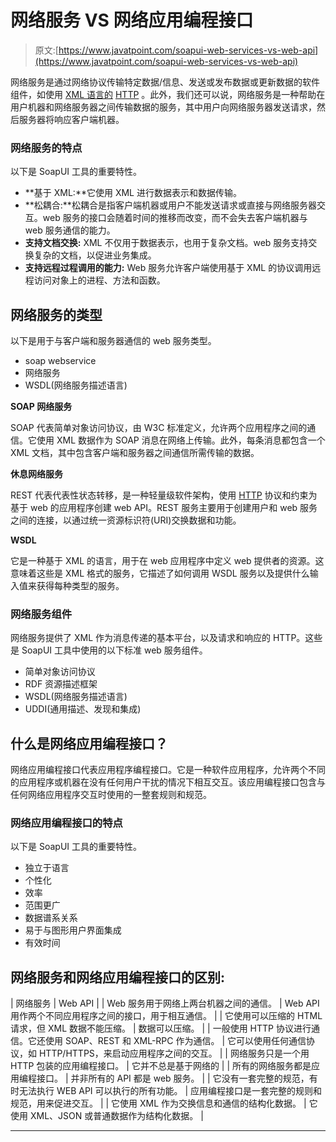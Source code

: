# 网络服务 VS 网络应用编程接口

> 原文:[https://www.javatpoint.com/soapui-web-services-vs-web-api](https://www.javatpoint.com/soapui-web-services-vs-web-api)

网络服务是通过网络协议传输特定数据/信息、发送或发布数据或更新数据的软件组件，如使用 [XML 语言的](https://www.javatpoint.com/what-is-xml) [HTTP](https://www.javatpoint.com/http) 。此外，我们还可以说，网络服务是一种帮助在用户机器和网络服务器之间传输数据的服务，其中用户向网络服务器发送请求，然后服务器将响应客户端机器。

### 网络服务的特点

以下是 SoapUI 工具的重要特性。

*   **基于 XML:**它使用 XML 进行数据表示和数据传输。
*   **松耦合:**松耦合是指客户端机器或用户不能发送请求或直接与网络服务器交互。web 服务的接口会随着时间的推移而改变，而不会失去客户端机器与 web 服务通信的能力。
*   **支持文档交换:** XML 不仅用于数据表示，也用于复杂文档。web 服务支持交换复杂的文档，以促进业务集成。
*   **支持远程过程调用的能力:** Web 服务允许客户端使用基于 XML 的协议调用远程访问对象上的进程、方法和函数。

## 网络服务的类型

以下是用于与客户端和服务器通信的 web 服务类型。

*   soap webservice
*   网络服务
*   WSDL(网络服务描述语言)

**SOAP 网络服务**

SOAP 代表简单对象访问协议，由 W3C 标准定义，允许两个应用程序之间的通信。它使用 XML 数据作为 SOAP 消息在网络上传输。此外，每条消息都包含一个 XML 文档，其中包含客户端和服务器之间通信所需传输的数据。

**休息网络服务**

REST 代表代表性状态转移，是一种轻量级软件架构，使用 [HTTP](https://www.javatpoint.com/computer-network-http) 协议和约束为基于 web 的应用程序创建 web API。REST 服务主要用于创建用户和 web 服务之间的连接，以通过统一资源标识符(URI)交换数据和功能。

**WSDL**

它是一种基于 XML 的语言，用于在 web 应用程序中定义 web 提供者的资源。这意味着这些是 XML 格式的服务，它描述了如何调用 WSDL 服务以及提供什么输入值来获得每种类型的服务。

### 网络服务组件

网络服务提供了 XML 作为消息传递的基本平台，以及请求和响应的 HTTP。这些是 SoapUI 工具中使用的以下标准 web 服务组件。

*   简单对象访问协议
*   RDF 资源描述框架
*   WSDL(网络服务描述语言)
*   UDDI(通用描述、发现和集成)

## 什么是网络应用编程接口？

网络应用编程接口代表应用程序编程接口。它是一种软件应用程序，允许两个不同的应用程序或机器在没有任何用户干扰的情况下相互交互。该应用编程接口包含与任何网络应用程序交互时使用的一整套规则和规范。

### 网络应用编程接口的特点

以下是 SoapUI 工具的重要特性。

*   独立于语言
*   个性化
*   效率
*   范围更广
*   数据谱系关系
*   易于与图形用户界面集成
*   有效时间

## 网络服务和网络应用编程接口的区别:

| 网络服务 | Web API |
| Web 服务用于网络上两台机器之间的通信。 | Web API 用作两个不同应用程序之间的接口，用于相互通信。 |
| 它使用可以压缩的 HTML 请求，但 XML 数据不能压缩。 | 数据可以压缩。 |
| 一般使用 HTTP 协议进行通信。它还使用 SOAP、REST 和 XML-RPC 作为通信。 | 它可以使用任何通信协议，如 HTTP/HTTPS，来启动应用程序之间的交互。 |
| 网络服务只是一个用 HTTP 包装的应用编程接口。 | 它并不总是基于网络的 |
| 所有的网络服务都是应用编程接口。 | 并非所有的 API 都是 web 服务。 |
| 它没有一套完整的规范，有时无法执行 WEB API 可以执行的所有功能。 | 应用编程接口是一套完整的规则和规范，用来促进交互。 |
| 它使用 XML 作为交换信息和通信的结构化数据。 | 它使用 XML、JSON 或普通数据作为结构化数据。 |

* * *